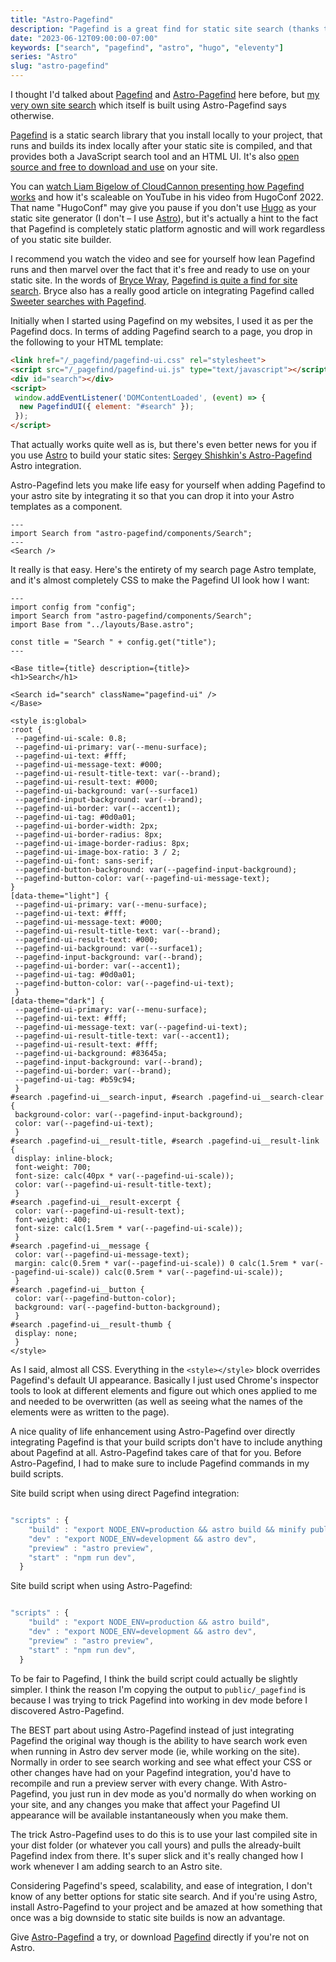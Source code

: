 ```yaml
---
title: "Astro-Pagefind"
description: "Pagefind is a great find for static site search (thanks to Bryce Wray for that line) and Astro-Pagefind integrates it beautifully into Astro."
date: "2023-06-12T09:00:00-07:00"
keywords: ["search", "pagefind", "astro", "hugo", "eleventy"]
series: "Astro"
slug: "astro-pagefind"
---
```

I thought I'd talked about [Pagefind](https://pagefind.app) and [Astro-Pagefind](https://github.com/shishkin/astro-pagefind) here before, but [my very own site search](https://scottwillsey.com/search/) which itself is built using Astro-Pagefind says otherwise.

[Pagefind](https://pagefind.app) is a static search library that you install locally to your project, that runs and builds its index locally after your static site is compiled, and that provides both a JavaScript search tool and an HTML UI. It's also [open source and free to download and use](https://cloudcannon.com/blog/introducing-pagefind/) on your site.

You can [watch Liam Bigelow of CloudCannon presenting how Pagefind works](https://www.youtube.com/watch?v=74lsEXqRQys) and how it's scaleable on YouTube in his video from HugoConf 2022. That name "HugoConf" may give you pause if you don't use [Hugo](https://gohugo.io) as your static site generator (I don't – I use [Astro](https://astro.build)), but it's actually a hint to the fact that Pagefind is completely static platform agnostic and will work regardless of you static site builder.

I recommend you watch the video and see for yourself how lean Pagefind runs and then marvel over the fact that it's free and ready to use on your static site. In the words of [Bryce Wray](https://www.brycewray.com), [Pagefind is quite a find for site search](https://www.brycewray.com/posts/2022/07/pagefind-quite-find-site-search/). Bryce also has a really good article on integrating Pagefind called [Sweeter searches with Pagefind](https://www.brycewray.com/posts/2022/12/sweeter-searches-pagefind/).

Initially when I started using Pagefind on my websites, I used it as per the Pagefind docs. In terms of adding Pagefind search to a page, you drop in the following to your HTML template:

```html
<link href="/_pagefind/pagefind-ui.css" rel="stylesheet">
<script src="/_pagefind/pagefind-ui.js" type="text/javascript"></script>
<div id="search"></div> 
<script> 
 window.addEventListener('DOMContentLoaded', (event) => { 
  new PagefindUI({ element: "#search" }); 
 }); 
</script>
```

That actually works quite well as is, but there's even better news for you if you use [Astro](https://astro.build) to build your static sites: [Sergey Shishkin's Astro-Pagefind](https://github.com/shishkin/astro-pagefind) Astro integration.

Astro-Pagefind lets you make life easy for yourself when adding Pagefind to your astro site by integrating it so that you can drop it into your Astro templates as a component.

```astro
---
import Search from "astro-pagefind/components/Search";
---
<Search />
```

It really is that easy. Here's the entirety of my search page Astro template, and it's almost completely CSS to make the Pagefind UI look how I want:

```astro title="src/pages/search.astro"
---
import config from "config";
import Search from "astro-pagefind/components/Search";
import Base from "../layouts/Base.astro";

const title = "Search " + config.get("title");
---

<Base title={title} description={title}>
<h1>Search</h1>

<Search id="search" className="pagefind-ui" />
</Base>

<style is:global>
:root {
 --pagefind-ui-scale: 0.8;
 --pagefind-ui-primary: var(--menu-surface);
 --pagefind-ui-text: #fff;
 --pagefind-ui-message-text: #000;
 --pagefind-ui-result-title-text: var(--brand);
 --pagefind-ui-result-text: #000;
 --pagefind-ui-background: var(--surface1)
 --pagefind-input-background: var(--brand);
 --pagefind-ui-border: var(--accent1);
 --pagefind-ui-tag: #0d0a01;
 --pagefind-ui-border-width: 2px;
 --pagefind-ui-border-radius: 8px;
 --pagefind-ui-image-border-radius: 8px;
 --pagefind-ui-image-box-ratio: 3 / 2;
 --pagefind-ui-font: sans-serif;
 --pagefind-button-background: var(--pagefind-input-background);
 --pagefind-button-color: var(--pagefind-ui-message-text);
}
[data-theme="light"] {
 --pagefind-ui-primary: var(--menu-surface);
 --pagefind-ui-text: #fff;
 --pagefind-ui-message-text: #000;
 --pagefind-ui-result-title-text: var(--brand);
 --pagefind-ui-result-text: #000;
 --pagefind-ui-background: var(--surface1);
 --pagefind-input-background: var(--brand);
 --pagefind-ui-border: var(--accent1);
 --pagefind-ui-tag: #0d0a01;
 --pagefind-button-color: var(--pagefind-ui-text);
 }
[data-theme="dark"] {
 --pagefind-ui-primary: var(--menu-surface);
 --pagefind-ui-text: #fff;
 --pagefind-ui-message-text: var(--pagefind-ui-text);
 --pagefind-ui-result-title-text: var(--accent1);
 --pagefind-ui-result-text: #fff;
 --pagefind-ui-background: #83645a;
 --pagefind-input-background: var(--brand);
 --pagefind-ui-border: var(--brand);
 --pagefind-ui-tag: #b59c94;
 }
#search .pagefind-ui__search-input, #search .pagefind-ui__search-clear {
 background-color: var(--pagefind-input-background);
 color: var(--pagefind-ui-text);
 }
#search .pagefind-ui__result-title, #search .pagefind-ui__result-link {
 display: inline-block;
 font-weight: 700;
 font-size: calc(40px * var(--pagefind-ui-scale));
 color: var(--pagefind-ui-result-title-text);
 }
#search .pagefind-ui__result-excerpt {
 color: var(--pagefind-ui-result-text);
 font-weight: 400;
 font-size: calc(1.5rem * var(--pagefind-ui-scale));
 }
#search .pagefind-ui__message {
 color: var(--pagefind-ui-message-text);
 margin: calc(0.5rem * var(--pagefind-ui-scale)) 0 calc(1.5rem * var(--pagefind-ui-scale)) calc(0.5rem * var(--pagefind-ui-scale));
 }
#search .pagefind-ui__button {
 color: var(--pagefind-button-color);
 background: var(--pagefind-button-background);
 }
#search .pagefind-ui__result-thumb {
 display: none;
 }
</style>
```

As I said, almost all CSS. Everything in the `<style></style>` block overrides Pagefind's default UI appearance. Basically I just used Chrome's inspector tools to look at different elements and figure out which ones applied to me and needed to be overwritten (as well as seeing what the names of the elements were as written to the page).

A nice quality of life enhancement using Astro-Pagefind over directly integrating Pagefind is that your build scripts don't have to include anything about Pagefind at all. Astro-Pagefind takes care of that for you. Before Astro-Pagefind, I had to make sure to include Pagefind commands in my build scripts.

Site build script when using direct Pagefind integration:

```javascript title="package.json"

"scripts" : {
    "build" : "export NODE_ENV=production && astro build && minify public/styles/pagefind-ui.css > public/styles/pagefind-ui.min.css && ./pagefind --source dist && cp -r dist/_pagefind/ public/_pagefind",
    "dev" : "export NODE_ENV=development && astro dev",
    "preview" : "astro preview",
    "start" : "npm run dev",
  }

```

Site build script when using Astro-Pagefind:

```javascript title="package.json"

"scripts" : {
    "build" : "export NODE_ENV=production && astro build",
    "dev" : "export NODE_ENV=development && astro dev",
    "preview" : "astro preview",
    "start" : "npm run dev",
  }

```

To be fair to Pagefind, I think the build script could actually be slightly simpler. I think the reason I'm copying the output to `public/_pagefind` is because I was trying to trick Pagefind into working in dev mode before I discovered Astro-Pagefind.

The BEST part about using Astro-Pagefind instead of just integrating Pagefind the original way though is the ability to have search work even when running in Astro dev server mode (ie, while working on the site). Normally in order to see search working and see what effect your CSS or other changes have had on your Pagefind integration, you'd have to recompile and run a preview server with every change. With Astro-Pagefind, you just run in dev mode as you'd normally do when working on your site, and any changes you make that affect your Pagefind UI appearance will be available instantaneously when you make them.

The trick Astro-Pagefind uses to do this is to use your last compiled site in your dist folder (or whatever you call yours) and pulls the already-built Pagefind index from there. It's super slick and it's really changed how I work whenever I am adding search to an Astro site.

Considering Pagefind's speed, scalability, and ease of integration, I don't know of any better options for static site search. And if you're using Astro, install Astro-Pagefind to your project and be amazed at how something that once was a big downside to static site builds is now an advantage.

Give [Astro-Pagefind](https://github.com/shishkin/astro-pagefind) a try, or download [Pagefind](https://pagefind.app) directly if you're not on Astro.
